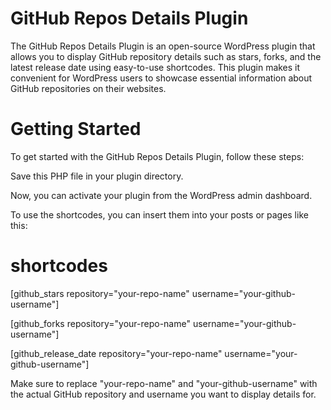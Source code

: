# GitHub Repos Details Plugin
The GitHub Repos Details Plugin is an open-source WordPress plugin that allows you to display GitHub repository details such as stars, forks, and the latest release date using easy-to-use shortcodes. This plugin makes it convenient for WordPress users to showcase essential information about GitHub repositories on their websites.

# Getting Started
To get started with the GitHub Repos Details Plugin, follow these steps:

Save this PHP file in your plugin directory.

Now, you can activate your plugin from the WordPress admin dashboard.

To use the shortcodes, you can insert them into your posts or pages like this:
# shortcodes
 [github_stars repository="your-repo-name" username="your-github-username"]
 
 [github_forks repository="your-repo-name" username="your-github-username"]
 
 [github_release_date repository="your-repo-name" username="your-github-username"]
 
Make sure to replace "your-repo-name" and "your-github-username" with the actual GitHub repository and username you want to display details for.
